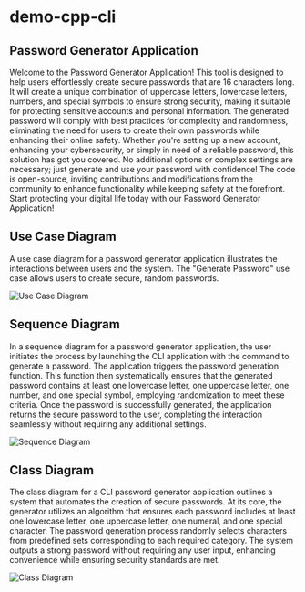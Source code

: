 # demo-cpp-cli

## Password Generator Application

Welcome to the Password Generator Application! This tool is designed to help users effortlessly create secure passwords that are 16 characters long. It will create a unique combination of uppercase letters, lowercase letters, numbers, and special symbols to ensure strong security, making it suitable for protecting sensitive accounts and personal information. The generated password will comply with best practices for complexity and randomness, eliminating the need for users to create their own passwords while enhancing their online safety. Whether you're setting up a new account, enhancing your cybersecurity, or simply in need of a reliable password, this solution has got you covered. No additional options or complex settings are necessary; just generate and use your password with confidence! The code is open-source, inviting contributions and modifications from the community to enhance functionality while keeping safety at the forefront. Start protecting your digital life today with our Password Generator Application!

## Use Case Diagram

A use case diagram for a password generator application illustrates the interactions between users and the system. The "Generate Password" use case allows users to create secure, random passwords.

<picture>
  <source media="(prefers-color-scheme: dark)" srcset="http://www.plantuml.com/plantuml/proxy?cache=no&fmt=svg&src=https://raw.githubusercontent.com/djvelimir/demo-cpp-cli/main/diagrams/UseCase_dark.puml">
  <img alt="Use Case Diagram" src="http://www.plantuml.com/plantuml/proxy?cache=no&fmt=svg&src=https://raw.githubusercontent.com/djvelimir/demo-cpp-cli/main/diagrams/UseCase.puml">
</picture>

## Sequence Diagram

In a sequence diagram for a password generator application, the user initiates the process by launching the CLI application with the command to generate a password. The application triggers the password generation function. This function then systematically ensures that the generated password contains at least one lowercase letter, one uppercase letter, one number, and one special symbol, employing randomization to meet these criteria. Once the password is successfully generated, the application returns the secure password to the user, completing the interaction seamlessly without requiring any additional settings.

<picture>
  <source media="(prefers-color-scheme: dark)" srcset="http://www.plantuml.com/plantuml/proxy?cache=no&fmt=svg&src=https://raw.githubusercontent.com/djvelimir/demo-cpp-cli/main/diagrams/Sequence_dark.puml">
  <img alt="Sequence Diagram" src="http://www.plantuml.com/plantuml/proxy?cache=no&fmt=svg&src=https://raw.githubusercontent.com/djvelimir/demo-cpp-cli/main/diagrams/Sequence.puml">
</picture>

## Class Diagram

The class diagram for a CLI password generator application outlines a system that automates the creation of secure passwords. At its core, the generator utilizes an algorithm that ensures each password includes at least one lowercase letter, one uppercase letter, one numeral, and one special character. The password generation process randomly selects characters from predefined sets corresponding to each required category. The system outputs a strong password without requiring any user input, enhancing convenience while ensuring security standards are met.

<picture>
  <source media="(prefers-color-scheme: dark)" srcset="http://www.plantuml.com/plantuml/proxy?cache=no&fmt=svg&src=https://raw.githubusercontent.com/djvelimir/demo-cpp-cli/main/diagrams/Class_dark.puml">
  <img alt="Class Diagram" src="http://www.plantuml.com/plantuml/proxy?cache=no&fmt=svg&src=https://raw.githubusercontent.com/djvelimir/demo-cpp-cli/main/diagrams/Class.puml">
</picture>
